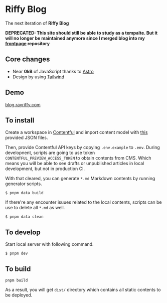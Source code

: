 # Riffy Blog

The next iteration of **Riffy Blog**

**DEPRECATED: This site should still be able to study as a tempalte. But it will no longer be maintained anymore since I merged blog into my [frontpage](https://github.com/rayriffy/rayriffy.com) repository**

## Core changes

- Near **0kB** of JavaScript thanks to [Astro](https://astro.build/)
- Design by using [Tailwind](https://tailwindcss.com)

## Demo

[blog.rayriffy.com](https://blog.rayriffy.com)

## To install

Create a workspace in [Contentful](https://contentful.com/) and import content model with [this](model/contentful.json) provided JSON files.

Then, provide Contentful API keys by copying `.env.example` to `.env`. During developnent, scripts are going to use token `CONTENTFUL_PREVIEW_ACCESS_TOKEN` to obtain contents from CMS. Which means you will be able to see drafts or unpublished articles in local development, but not in production CI.

With that cleared, you can generate `*.md` Markdown contents by running generator scripts.

```
$ pnpm data build
```

If there're any encounter isuues related to the local contents, scripts can be use to delete all `*.md` as well.

```
$ pnpm data clean
```

## To develop

Start local server with following command.

```
$ pnpm dev
```

## To build

```
pnpm build
```

As a result, you will get `dist/` directory which contains all static contents to be deployed.
